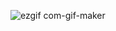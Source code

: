 
![ezgif com-gif-maker](https://user-images.githubusercontent.com/20683951/106914930-67d98600-66fd-11eb-8d43-f0f1490c5cd3.gif)
